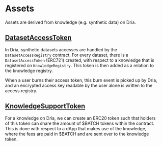 # Assets

Assets are derived from knowledge (e.g. synthetic data) on Dria.

## [DatasetAccessToken](./DatasetAccessToken.sol)

In Dria, synthetic datasets accesses are handled by the `DatasetAccessRegistry` contract. For every dataset, there is a `DatasetAccessToken` (ERC721) created, with respect to a knowledge that is registered on `KnowledgeRegistry`. This token is then added as a relation to the knowledge registry.

When a user burns their access token, this burn event is picked up by Dria, and an encrypted access key readable by the user alone is written to the access registry.

## [KnowledgeSupportToken](./KnowledgeSupportToken.sol)

For a knowledge on Dria, we can create an ERC20 token such that holders of this token can share the amount of $BATCH tokens within the contract. This is done with respect to a dApp that makes use of the knowledge, where the fees are paid in $BATCH and are sent over to the knowledge token.
